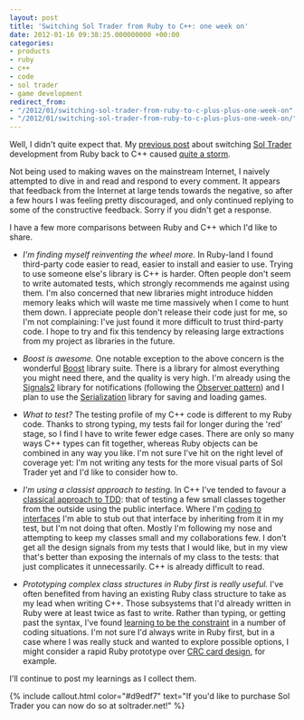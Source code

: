 ```yaml
---
layout: post
title: 'Switching Sol Trader from Ruby to C++: one week on'
date: 2012-01-16 09:38:25.000000000 +00:00
categories:
- products
- ruby
- c++
- code
- sol trader
- game development
redirect_from:
- "/2012/01/switching-sol-trader-from-ruby-to-c-plus-plus-one-week-on"
- "/2012/01/switching-sol-trader-from-ruby-to-c-plus-plus-one-week-on/"
---
```

Well, I didn't quite expect that. My [previous post](/2012/01/why-i-switched-from-ruby-back-to-c-plus-plus/) about switching [Sol Trader](http://soltrader.net) development from Ruby back to C++ caused [quite a storm](http://news.ycombinator.com/item?id=3440596).

Not being used to making waves on the mainstream Internet, I naively attempted to dive in and read and respond to every comment. It appears that feedback from the Internet at large tends towards the negative, so after a few hours I was feeling pretty discouraged, and only continued replying to some of the constructive feedback. Sorry if you didn't get a response.

I have a few more comparisons between Ruby and C++ which I'd like to share.

* *I'm finding myself reinventing the wheel more.* In Ruby-land I found third-party code easier to read, easier to install and easier to use. Trying to use someone else's library is C++ is harder. Often people don't seem to write automated tests, which strongly recommends me against using them. I'm also concerned that new libraries might introduce hidden memory leaks which will waste me time massively when I come to hunt them down. I appreciate people don't release their code just for me, so I'm not complaining: I've just found it more difficult to trust third-party code. I hope to try and fix this tendency by releasing large extractions from my project as libraries in the future.

* *Boost is awesome.* One notable exception to the above concern is the wonderful [Boost](http://boost.org) library suite. There is a library for almost everything you might need there, and the quality is very high. I'm already using the [Signals2](http://www.boost.org/libs/signals2) library for notifications (following the [Observer pattern](http://en.wikipedia.org/wiki/Observer_pattern)) and I plan to use the [Serialization](http://www.boost.org/libs/serialization) library for saving and loading games.

* *What to test?* The testing profile of my C++ code is different to my Ruby code. Thanks to strong typing, my tests fail for longer during the 'red' stage, so I find I have to write fewer edge cases. There are only so many ways C++ types can fit together, whereas Ruby objects can be combined in any way you like. I'm not sure I've hit on the right level of coverage yet: I'm not writing any tests for the more visual parts of Sol Trader yet and I'd like to consider how to.

* *I'm using a classist approach to testing.* In C++ I've tended to favour a [classical approach to TDD](http://martinfowler.com/articles/mocksArentStubs.html): that of testing a few small classes together from the outside using the public interface. Where I'm [coding to interfaces](http://stackoverflow.com/a/384067/1073735) I'm able to stub out that interface by inheriting from it in my test, but I'm not doing that often. Mostly I'm following my nose and attempting to keep my classes small and my collaborations few. I don't get all the design signals from my tests that I would like, but in my view that's better than exposing the internals of my class to the tests: that just complicates it unnecessarily. C++ is already difficult to read.

* *Prototyping complex class structures in Ruby first is really useful.* I've often benefited from having an existing Ruby class structure to take as my lead when writing C++. Those subsystems that I'd already written in Ruby were at least twice as fast to write. Rather than typing, or getting past the syntax, I've found [learning to be the constraint](http://dannorth.net/2010/08/30/introducing-deliberate-discovery/) in a number of coding situations. I'm not sure I'd always write in Ruby first, but in a case where I was really stuck and wanted to explore possible options, I might consider a rapid Ruby prototype over [CRC card design](http://en.wikipedia.org/wiki/Class-responsibility-collaboration_card), for example.

I'll continue to post my learnings as I collect them.

{% include callout.html color="#d9edf7" text="If you'd like to purchase Sol Trader you can now do so at soltrader.net!" %}
